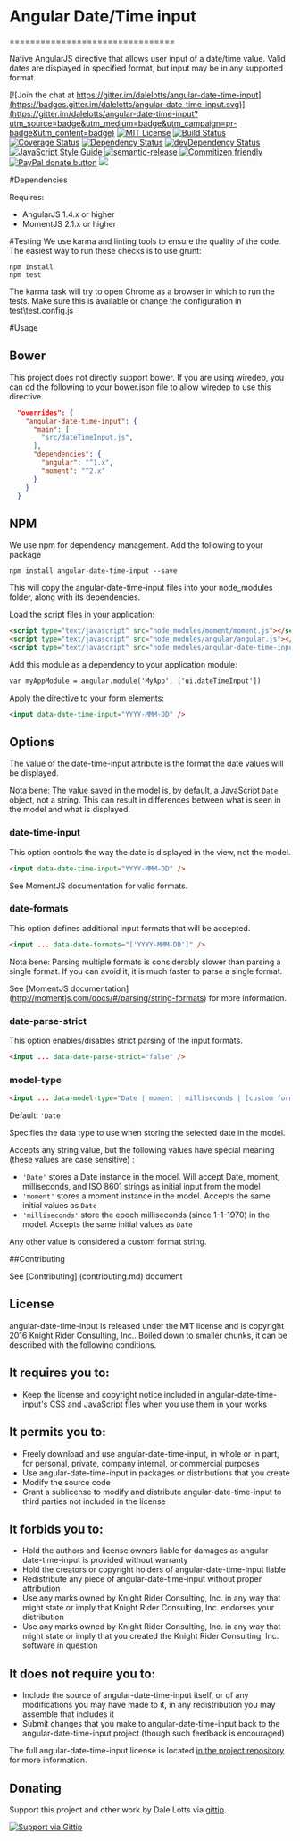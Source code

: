 # Angular Date/Time input
================================

Native AngularJS directive that allows user input of a date/time value. Valid dates are displayed in specified format, but input may be in any supported format.

[![Join the chat at https://gitter.im/dalelotts/angular-date-time-input](https://badges.gitter.im/dalelotts/angular-date-time-input.svg)](https://gitter.im/dalelotts/angular-date-time-input?utm_source=badge&utm_medium=badge&utm_campaign=pr-badge&utm_content=badge)
[![MIT License][license-image]][license-url]
[![Build Status](https://travis-ci.org/dalelotts/angular-date-time-input.png?branch=master)](https://travis-ci.org/dalelotts/angular-date-time-input)
[![Coverage Status](https://coveralls.io/repos/github/dalelotts/angular-date-time-input/badge.svg?branch=master)](https://coveralls.io/github/dalelotts/angular-date-time-input?branch=master)
[![Dependency Status](https://david-dm.org/dalelotts/angular-date-time-input.svg)](https://david-dm.org/dalelotts/angular-date-time-input)
[![devDependency Status](https://david-dm.org/dalelotts/angular-date-time-input/dev-status.svg)](https://david-dm.org/dalelotts/angular-date-time-input#info=devDependencies)
[![JavaScript Style Guide](https://img.shields.io/badge/code%20style-standard-brightgreen.svg)](http://standardjs.com/)
[![semantic-release](https://img.shields.io/badge/%20%20%F0%9F%93%A6%F0%9F%9A%80-semantic--release-e10079.svg)](https://github.com/semantic-release/semantic-release)
[![Commitizen friendly](https://img.shields.io/badge/commitizen-friendly-brightgreen.svg)](http://commitizen.github.io/cz-cli/)
[![PayPal donate button](http://img.shields.io/paypal/donate.png?color=yellow)](https://www.paypal.com/cgi-bin/webscr?cmd=_donations&business=F3FX5W6S2U4BW&lc=US&item_name=Dale%20Lotts&item_number=angular%2dbootstrap%2ddatetimepicker&currency_code=USD&bn=PP%2dDonationsBF%3abtn_donate_SM%2egif%3aNonHosted "Donate one-time to this project using Paypal")
<a href="https://twitter.com/intent/tweet?original_referer=https%3A%2F%2Fabout.twitter.com%2Fresources%2Fbuttons&amp;text=Check%20out%20this%20%23AngularJS%20directive%20that%20makes%20it%20dead%20simple%20for%20users%20to%input%20dates%20%26%20times&amp;tw_p=tweetbutton&amp;url=https%3A%2F%2Fgithub.com%2Fdalelotts%2Fangular-date-time-input&amp;via=dalelotts" target="_blank">
  <img src="http://jpillora.com/github-twitter-button/img/tweet.png"></img>
</a>

#Dependencies

Requires:
 * AngularJS 1.4.x or higher
 * MomentJS 2.1.x or higher

#Testing
We use karma and linting tools to ensure the quality of the code. The easiest way to run these checks is to use grunt:

```
npm install
npm test
```

The karma task will try to open Chrome as a browser in which to run the tests. Make sure this is available or change the configuration in test\test.config.js

#Usage

## Bower

This project does not directly support bower. If you are using wiredep, you can dd the following to your 
bower.json file to allow wiredep to use this directive.

```json
  "overrides": {
    "angular-date-time-input": {
      "main": [
        "src/dateTimeInput.js",
      ],
      "dependencies": {
        "angular": "^1.x",
        "moment": "^2.x"
      }
    }
  }
```

## NPM
We use npm for dependency management. Add the following to your package

```shell
npm install angular-date-time-input --save
```
This will copy the angular-date-time-input files into your node_modules folder, along with its dependencies.

Load the script files in your application:
```html
<script type="text/javascript" src="node_modules/moment/moment.js"></script>
<script type="text/javascript" src="node_modules/angular/angular.js"></script>
<script type="text/javascript" src="node_modules/angular-date-time-input/src/js/dateTimeInput.js"></script>
```

Add this module as a dependency to your application module:

```html
var myAppModule = angular.module('MyApp', ['ui.dateTimeInput'])
```

Apply the directive to your form elements:

```html
<input data-date-time-input="YYYY-MMM-DD" />
```

## Options

The value of the date-time-input attribute is the format the date values will be displayed.

Nota bene: The value saved in the model is, by default, a JavaScript ```Date``` object, not a string.
This can result in differences between what is seen in the model and what is displayed.

### date-time-input

This option controls the way the date is displayed in the view, not the model.

```html
<input data-date-time-input="YYYY-MMM-DD" />
```
See MomentJS documentation for valid formats.

### date-formats

This option defines additional input formats that will be accepted. 

```html
<input ... data-date-formats="['YYYY-MMM-DD']" />
```

Nota bene: Parsing multiple formats is considerably slower than parsing a single format. 
If you can avoid it, it is much faster to parse a single format.

See [MomentJS documentation] (http://momentjs.com/docs/#/parsing/string-formats) for more information.

### date-parse-strict

This option enables/disables strict parsing of the input formats. 

```html
<input ... data-date-parse-strict="false" />
```

### model-type

```html
<input ... data-model-type="Date | moment | milliseconds | [custom format]" />
```

Default: ```'Date'```

Specifies the data type to use when storing the selected date in the model. 

Accepts any string value, but the following values have special meaning (these values are case sensitive) :
 * ```'Date'``` stores a Date instance in the model. Will accept Date, moment, milliseconds, and ISO 8601 strings as initial input from the model 
 * ```'moment'``` stores a moment instance in the model. Accepts the same initial values as ```Date```
 * ```'milliseconds'``` store the epoch milliseconds (since 1-1-1970) in the model. Accepts the same initial values as ```Date```

Any other value is considered a custom format string. 

##Contributing

See [Contributing] (contributing.md) document

## License

angular-date-time-input is released under the MIT license and is copyright 2016 Knight Rider Consulting, Inc.. Boiled down to smaller chunks, it can be described with the following conditions.

## It requires you to:

* Keep the license and copyright notice included in angular-date-time-input's CSS and JavaScript files when you use them in your works

## It permits you to:

* Freely download and use angular-date-time-input, in whole or in part, for personal, private, company internal, or commercial purposes
* Use angular-date-time-input in packages or distributions that you create
* Modify the source code
* Grant a sublicense to modify and distribute angular-date-time-input to third parties not included in the license

## It forbids you to:

* Hold the authors and license owners liable for damages as angular-date-time-input is provided without warranty
* Hold the creators or copyright holders of angular-date-time-input liable
* Redistribute any piece of angular-date-time-input without proper attribution
* Use any marks owned by Knight Rider Consulting, Inc. in any way that might state or imply that Knight Rider Consulting, Inc. endorses your distribution
* Use any marks owned by Knight Rider Consulting, Inc. in any way that might state or imply that you created the Knight Rider Consulting, Inc. software in question

## It does not require you to:

* Include the source of angular-date-time-input itself, or of any modifications you may have made to it, in any redistribution you may assemble that includes it
* Submit changes that you make to angular-date-time-input back to the angular-date-time-input project (though such feedback is encouraged)

The full angular-date-time-input license is located [in the project repository](https://github.com/dalelotts/angular-date-time-input/blob/master/LICENSE) for more information.


## Donating
Support this project and other work by Dale Lotts via [gittip][gittip-dalelotts].

[![Support via Gittip][gittip-badge]][gittip-dalelotts]

[gittip-badge]: https://rawgithub.com/twolfson/gittip-badge/master/dist/gittip.png
[gittip-dalelotts]: https://www.gittip.com/dalelotts/

[license-image]: http://img.shields.io/badge/license-MIT-blue.svg?style=flat
[license-url]: LICENSE

